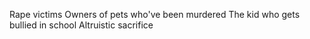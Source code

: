 Rape victims
Owners of pets who've been murdered
The kid who gets bullied in school
Altruistic sacrifice